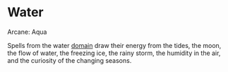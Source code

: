 # Water

Arcane: Aqua

Spells from the water [domain](!Domain%20Index.md) draw their energy from the tides, the moon, the flow of water, the freezing ice, the rainy storm, the humidity in the air, and the curiosity of the changing seasons.